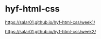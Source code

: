 # hyf-html-css

https://salar01.github.io/hyf-html-css/week1/

https://salar01.github.io/hyf-html-css/week2/

